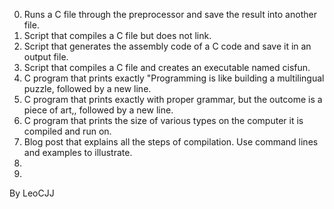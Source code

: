 0) Runs a C file through the preprocessor and save the result into another file.
1) Script that compiles a C file but does not link.
2) Script that generates the assembly code of a C code and save it in an output file.
3) Script that compiles a C file and creates an executable named cisfun.
4) C program that prints exactly "Programming is like building a multilingual puzzle, followed by a new line.
5) C program that prints exactly with proper grammar, but the outcome is a piece of art,, followed by a new line.
6) C program that prints the size of various types on the computer it is compiled and run on.
7) Blog post that explains all the steps of compilation. Use command lines and examples to illustrate.
8)
9)

By LeoCJJ